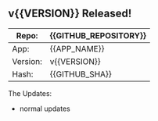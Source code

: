 v{{VERSION}} Released!
-------------------------

| Repo:    | {{GITHUB_REPOSITORY}}  |
|----------|--------------------------|
| App:     | {{APP_NAME}}             |
| Version: | v{{VERSION}}             |
| Hash:    | {{GITHUB_SHA}}           |

The Updates:

- normal updates
